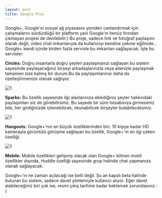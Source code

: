 ```yaml
---
layout: post
title: Google Plus
---
```


Google+, Google'ın sosyal ağ piyasasını yeniden canlandırmak için çalışmalarını 
sürdürdüğü bir platform yani Google'ın henüz fırından çıkmayan projesi de denilebilir:)
Bu proje, sadece link ve fotoğraf paylaşımı olarak değil, video chat imkanlarıyla da 
kullanıcıyı kendine çekme eğilimde... Google+ kendi içinde birden fazla servisle bu imkanları
sağlayacak. İşte bu servisler:

**Circles:** Doğru insanlarla doğru şeyleri paylaşmanızı sağlayan bu sistem sayesinde paylaşacağınız
birşeyi arkadaşlarınızla veya ailenizle paylaşmak tamamen size kalmış bir durum.Bu da paylaşımlarınızı
daha da özelleştirmenize olanak sağlıyor.

![1](http://maydogan.me/file/circles.jpg)

**Sparks:** Bu özellik sayesinde ilgi alanlarınıza eklediğiniz şeyler hakkındaki
paylaşımları siz de görebilirsiniz. Bu sayede bir süre hesabınıza girmeseniz bile, 
her girdiğinizde izlenebilicek, okunabilicek birşeyler bulabileceksiniz.

![1](http://maydogan.me/file/sparks.jpg)

**Hangouts:** Google+'nın en büyük özelliklerinden biri. 10 kişiye kadar HD kamerayla 
görüntülü görüşme sağlayan bu özellik, Google+'ın en ilgi çeken özelliği.

![1](http://maydogan.me/file/hangouts.jpg)

**Mobile:** Mobile özellikleri gelişmiş olacak olan Google+ bilinen mobil özellikler dışında,
Huddle özelliği sayesinde grup halinde chat yapmanıza olanak sağlayacak. 

Google+'ın ne zaman açılacağı ise belli değil. Şu an kapalı beta halinde bulunan bu sistem, 
sadece davet yöntemiyle kullanıcı alıyor. Eğer davet alabileceğiniz biri yok ise, resmi çıkış 
tarihine kadar beklemek zorundasınız :(

